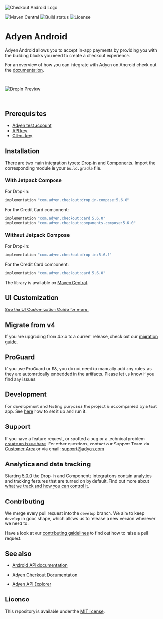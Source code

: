 ![Checkout Android Logo][header.image]

[![Maven Central][shield.mavenCentral.image]][shield.mavenCentral.link]
[![Build status][shield.buildStatus.image]][shield.buildStatus.link]
[![License][shield.license.image]][shield.license.link]

# Adyen Android

Adyen Android allows you to accept in-app payments by providing you with the building blocks you need to create a checkout experience.

For an overview of how you can integrate with Adyen on Android check out the [documentation][docs.android].

<br/>

![DropIn Preview][header.preview]

<br/>

## Prerequisites

* [Adyen test account][adyen.testAccount]
* [API key][docs.apiKey]
* [Client key][docs.clientKey]

## Installation

There are two main integration types: [Drop-in][docs.dropIn] and [Components][docs.components].
Import the corresponding module in your `build.gradle` file.

### With Jetpack Compose

For Drop-in:
```groovy
implementation "com.adyen.checkout:drop-in-compose:5.6.0"
```
For the Credit Card component:
```groovy
implementation "com.adyen.checkout:card:5.6.0"
implementation "com.adyen.checkout:components-compose:5.6.0"
```

### Without Jetpack Compose

For Drop-in:
```groovy
implementation "com.adyen.checkout:drop-in:5.6.0"
```
For the Credit Card component:
```groovy
implementation "com.adyen.checkout:card:5.6.0"
```

The library is available on [Maven Central][mavenRepo].

## UI Customization

[See the UI Customization Guide for more.](docs/UI_CUSTOMIZATION.md)

## Migrate from v4

If you are upgrading from 4.x.x to a current release, check out our [migration guide][migration.guide].

## ProGuard

If you use ProGuard or R8, you do not need to manually add any rules, as they are automatically embedded in the artifacts.
Please let us know if you find any issues.

## Development

For development and testing purposes the project is accompanied by a test app. See [here](example-app/README.md) how to set it up and run it.

## Support

If you have a feature request, or spotted a bug or a technical problem, [create an issue here][github.newIssue]. For other questions, contact our Support Team via [Customer Area][adyen.support] or via email: support@adyen.com

## Analytics and data tracking

Starting [5.0.0][analytics.firstVersion] the Drop-in and Components integrations contain analytics and tracking features that are turned on by default. Find out more about [what we track and how you can control it][docs.analytics].

## Contributing

We merge every pull request into the `develop` branch. We aim to keep `develop` in good shape, which allows us to release a new version whenever we need to.

Have a look at our [contributing guidelines][contributing.guidelines] to find out how to raise a pull request.

## See also

* [Android API documentation][dokka]

* [Adyen Checkout Documentation][docs.checkout]

* [Adyen API Explorer][docs.apiExplorer]

## License

This repository is available under the [MIT license](LICENSE).

[header.image]: https://user-images.githubusercontent.com/9079915/198013698-139bf6f1-a15a-447d-8eed-97ce1354b43f.png
[shield.mavenCentral.image]: https://img.shields.io/maven-central/v/com.adyen.checkout/drop-in
[shield.mavenCentral.link]: https://mvnrepository.com/artifact/com.adyen.checkout
[shield.buildStatus.image]: https://github.com/Adyen/adyen-android/actions/workflows/check_release.yml/badge.svg
[shield.buildStatus.link]: https://github.com/Adyen/adyen-android/actions
[shield.license.image]: https://img.shields.io/github/license/Adyen/adyen-android
[shield.license.link]: LICENSE
[docs.android]: https://docs.adyen.com/online-payments/build-your-integration/?platform=Android
[header.preview]: https://github.com/Adyen/adyen-android/assets/9079915/b664bce1-ef8e-49be-8cb6-60f291d8061e
[adyen.testAccount]: https://www.adyen.com/signup
[docs.apiKey]: https://docs.adyen.com/development-resources/how-to-get-the-api-key
[docs.clientKey]: https://docs.adyen.com/development-resources/client-side-authentication#get-your-client-key
[docs.dropIn]: https://docs.adyen.com/online-payments/build-your-integration/?platform=Android&integration=Drop-in
[docs.components]: https://docs.adyen.com/online-payments/build-your-integration/?platform=Android&integration=Components
[mavenRepo]: https://repo1.maven.org/maven2/com/adyen/checkout/
[migration.guide]: https://docs.adyen.com/online-payments/build-your-integration/migrate-to-android-5-0-0
[github.newIssue]: https://github.com/Adyen/adyen-android/issues/new/choose
[adyen.support]: https://ca-live.adyen.com/ca/ca/contactUs/support.shtml
[analytics.firstVersion]: https://github.com/Adyen/adyen-android/releases/tag/5.0.0
[docs.analytics]: https://docs.adyen.com/online-payments/analytics-and-data-tracking
[contributing.guidelines]: https://github.com/Adyen/.github/blob/main/CONTRIBUTING.md
[dokka]: https://adyen.github.io/adyen-android/
[docs.checkout]: https://docs.adyen.com/online-payments/
[docs.apiExplorer]: https://docs.adyen.com/api-explorer/
